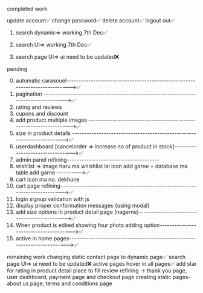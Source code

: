 completed work
<!-- user dashboard side panel -->
update account✅
change password✅
delete account✅
logout out✅



1. search dynamic=> working 7th Dec✅
2. search UI=> working 7th Dec✅

3. search page UI=> ui need to be updated❌

pending 

0. automatic carasouel--------------------------------------------------------------------------->✅
1. pagination ----------------------------------------------------------------------------------->✅
2. rating and reviews
3. cupons and discount
4. add product multiple images ------------------------------------------------------------------>✅
5. size in product details ---------------------------------------------------------------------->✅
6. userdashboard [cancelorder => increase no of product in stock]-------------------------------->✅
7. admin panel refining--------------------------------------
8. wishlist => image haru ma whishlist lai icon add garne + database ma table add garne --------->✅
9. cart icon ma no. dekhune
10. cart page refining--------------------------------------------------------------------------->✅
11. login signup validation with js
12. display proper conformation messages {using modal}
13. add size options in product detail page (nagerne)-------------------------------------------->✅
14. When product is edited showing four photo adding option-------------------------------------->✅
15. active in home pages------------------------------------------------------------------------->✅





remaining work
changing static contact page to dynamic page✅
search page UI=> ui need to be updated❌
active pages hover in all pages✅
add star for rating in product detail
place to fill review
refining -> thank you page, user dashboard, payment page and checkout page
creating static pages- about us page, terms and conditions page


